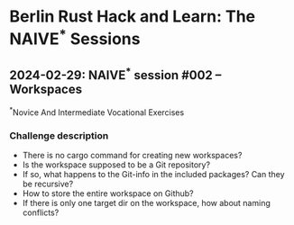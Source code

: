 # Berlin Rust Hack and Learn: The NAIVE<sup>*</sup> Sessions

## 2024-02-29: NAIVE<sup>*</sup> session #002 – Workspaces

<sup>*</sup>Novice And Intermediate Vocational Exercises

### Challenge description

- There is no cargo command for creating new workspaces?
- Is the workspace supposed to be a Git repository?
- If so, what happens to the Git-info in the included packages? Can they be recursive?
- How to store the entire workspace on Github?
- If there is only one target dir on the workspace, how about naming conflicts?